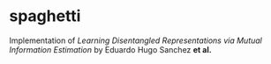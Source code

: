 # spaghetti

Implementation of *Learning Disentangled Representations via Mutual Information Estimation* by Eduardo Hugo Sanchez **et al.**
